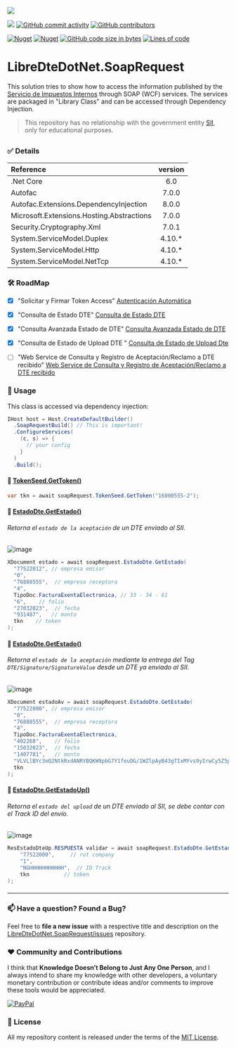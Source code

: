 ﻿![](https://user-images.githubusercontent.com/6364350/227820028-916b3bf1-29b1-406d-8b80-99d27df2b262.png)

[![](https://img.shields.io/badge/License-MIT-yellow.svg?style=for-the-badge)](LICENSE.txt)
[![GitHub commit activity](https://img.shields.io/github/commit-activity/m/sergiokml/LibreDteDotNet.SoapRequest?style=for-the-badge)](https://github.com/sergiokml/)
[![GitHub contributors](https://img.shields.io/github/contributors/sergiokml/LibreDteDotNet.SoapRequest?style=for-the-badge)](https://github.com/sergiokml/LibreDteDotNet.SoapRequest/graphs/contributors/)

[![Nuget](https://img.shields.io/nuget/v/LibreDteDotNet.SoapRequest?style=for-the-badge)](https://www.nuget.org/packages/LibreDteDotNet.SoapRequest/)
[![Nuget](https://img.shields.io/nuget/dt/LibreDteDotNet.SoapRequest?style=for-the-badge)](https://www.nuget.org/stats/packages/LibreDteDotNet.SoapRequest?groupby=Version)
[![GitHub code size in bytes](https://img.shields.io/github/languages/code-size/sergiokml/LibreDteDotNet.SoapRequest?style=for-the-badge)](https://github.com/sergiokml/LibreDteDotNet.SoapRequest)
[![Lines of code](https://img.shields.io/tokei/lines/github/sergiokml/LibreDteDotNet.SoapRequest?style=for-the-badge)](https://github.com/sergiokml/LibreDteDotNet.SoapRequest)

# LibreDteDotNet.SoapRequest
This solution tries to show how to access the information published by the [Servicio de Impuestos Internos](https://www.sii.cl/) through SOAP (WCF) services. The services are packaged in "Library Class" and can be accessed through Dependency Injection.

>This repository has no relationship with the government entity [SII](https://www.sii.cl/), only for educational purposes.

##
### ✅ Details
| Reference | version |
|:--| :--:
| .Net Core | 6.0 |
| Autofac | 7.0.0 |
| Autofac.Extensions.DependencyInjection | 8.0.0 |
| Microsoft.Extensions.Hosting.Abstractions | 7.0.0 |
| Security.Cryptography.Xml | 7.0.1 |
| System.ServiceModel.Duplex | 4.10.* |
| System.ServiceModel.Http | 4.10.* |
| System.ServiceModel.NetTcp | 4.10.* |

### 🛠️ RoadMap
- [x] "Solicitar y Firmar Token Access" [Autenticación Automática](https://www.sii.cl/factura_electronica/factura_mercado/autenticacion.pdf)
- [x] "Consulta de Estado DTE" [Consulta de Estado DTE](https://www.sii.cl/factura_electronica/factura_mercado/estado_dte.pdf)
- [x] "Consulta Avanzada Estado de DTE" [Consulta Avanzada Estado de DTE](https://www.sii.cl/factura_electronica/factura_mercado/OIFE2006_QueryEstDteAv_MDE.pdf)
- [x] "Consulta de Estado de Upload DTE
" [Consulta de Estado de Upload Dte
](https://www.sii.cl/factura_electronica/factura_mercado/estado_envio.pdf)
- [ ] "Web Service de Consulta y Registro de
Aceptación/Reclamo a DTE recibido" [Web Service de Consulta y Registro de
Aceptación/Reclamo a DTE recibido](https://www.sii.cl/factura_electronica/Webservice_Registro_Reclamo_DTE_V1.1.pdf)


### 🚀 Usage
This class is accessed via dependency injection:
```C#
IHost host = Host.CreateDefaultBuilder()
  .SoapRequestBuild() // This is important!
  .ConfigureServices(
    (c, s) => {
      // your config
    }
  )
  .Build();
```
#### 📖 [**TokenSeed.GetToken()**](#%EF%B8%8F-roadmap)
```C#
var tkn = await soapRequest.TokenSeed.GetToken("16000555-2");
```
#### 📖 [**EstadoDte.GetEstado()**](#%EF%B8%8F-roadmap)
###### Retorna el ```estado de la aceptación``` de un DTE enviado al SII.
![image](https://user-images.githubusercontent.com/6364350/228645107-d3d05d31-a99b-49a1-ba62-45fcf024f7a9.png)
```C#
XDocument estado = await soapRequest.EstadoDte.GetEstado(
  "77522012", // empresa emisor
  "0",
  "76888555",  // empresa receptora
  "4",
  TipoDoc.FacturaExentaElectronica, // 33 - 34 - 61
  "6",    // folio
  "27032023",  // fecha
  "931487",   // monto
  tkn    // token
);
```
#### 📖 [**EstadoDte.GetEstado()**](#%EF%B8%8F-roadmap)
###### Retorna el ```estado de la aceptación``` mediante la entrega del Tag ```DTE/Signature/SignatureValue``` desde un DTE ya enviado al SII.
![image](https://user-images.githubusercontent.com/6364350/228648331-215c5572-52fb-4513-a501-6630140294e1.png)
```C#
XDocument estadoAv = await soapRequest.EstadoDte.GetEstado(
  "77522000", // empresa emisor
  "0",
  "76888555",  // empresa receptora
  "4",
  TipoDoc.FacturaExentaElectronica,
  "402268",    // folio
  "15032023",  // fecha
  "1407781",   // monto
  "VLVLlBYc3eQ2NtkRxdANRYBQKW9pbG7Y1feuDG/1WZlpAyB43gTIxMYvs9yIrwCy5Z5piK51IF6u\r\nyugfFghOs+97yfjd+pNGzxKG6wpstz2YGAoz+nO4npymFwRT0jueYHWMivHtcQjF+ZddWsGNU6v8\r\nb0AvZPvFqhsAzGRxOfwV3YrmPrqYOBvTvzGWAr+AyB1jYXcSzN/sx31qp3riUbx2KjdE8UeZ2r5Z\r\nuP0BYMEXUt+Eh40ftm95nLPjQppM626xWPdH9FPr6WBBgTCup/HGlefDsxPeZJA2HPeRwuKn78WH\r\niu/Arvf27OQH5MuFWX1ns1fOLHSt6nIhoNIbhQ==",
  tkn
);
```
#### 📖 [**EstadoDte.GetEstadoUp()**](#%EF%B8%8F-roadmap)
###### Retorna el ```estado del upload``` de un DTE enviado al SII, se debe contar con el Track ID del envío.
![image](https://user-images.githubusercontent.com/6364350/229174554-3e4942d9-df9a-41e4-b0e1-6951e110f5d6.png)
```C#
ResEstadoDteUp.RESPUESTA validar = await soapRequest.EstadoDte.GetEstadoUp(
    "77522000",     // rut company
    "1",
    "NGHHHHHHHHHHH",  // ID Track
    tkn           // token
);

```
####
---
### 📫 Have a question? Found a Bug? 
Feel free to **file a new issue** with a respective title and description on the [LibreDteDotNet.SoapRequest/issues](https://github.com/sergiokml/LibreDteDotNet.SoapRequest/issues) repository.
### ❤️ Community and Contributions
I think that **Knowledge Doesn’t Belong to Just Any One Person**, and I always intend to share my knowledge with other developers, a voluntary monetary contribution or contribute ideas and/or comments to improve these tools would be appreciated.

 [![PayPal](https://img.shields.io/badge/PayPal-00457C?style=for-the-badge&logo=paypal&logoColor=white)](https://www.paypal.com/donate/?hosted_button_id=PTKX9BNY96SNJ)
### 📘 License
All my repository content is released under the terms of the [MIT License](LICENSE.txt).
